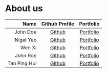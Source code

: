 # About us

Name     |             Github Profile              | Portfolio 
------------:|:---------------------------------------:|:---------:
John Doe   |      [Github](https://github.com/)      | [Portfolio](docs/team/johndoe.md)
Nigel Yeo    | [Github](https://github.com/NigelYeoTW) | [Portfolio](docs/team/NigelYeo.md)
Wen Xi   |    [Github](https://github.com/wx-03)    | [Portfolio](docs/team/wenxi.md)
John Roe   |      [Github](https://github.com/)      | [Portfolio](docs/team/johndoe.md)
Tan Ping Hui |   [Github](https://github.com/TPH777)   | [Portfolio](docs/team/tanpinghui.md)
